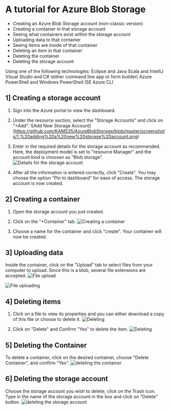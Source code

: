 # A tutorial for Azure Blob Storage

* Creating an Azure Blob Storage account (non-classic version) 
* Creating a container in that storage account 
* Seeing what containers exist within the storage account
* Uploading data to that container 
* Seeing items are inside of that container 
* Deleting an item in that container 
* Deleting the container 
* Deleting the storage account 

Using one of the following technologies: Eclipse and Java Scala and IntelliJ Visual Studio and C# (either command line app or form builder) Azure PowerShell and Windows PowerShell ISE Azure CLI

## 1] Creating a storage account
1. Sign into the Azure portal to view the dashboard.

2. Under the resource section, select the "Storage Accounts" and click on "+Add".  ![Add New Storage Account] (https://github.com/KAMS35/AzureBlobStorage/blob/master/screenshots/1.%20adding%20a%20new%20storage%20account.png)

3. Enter in the required details for the storage account as recommended. Here, the deployment model is set to "resource  Manager" and the account kind is choosen as "Blob storage".  ![Details for the storage account](https://github.com/KAMS35/AzureBlobStorage/blob/master/screenshots/2.%20storage%20account%20creation.png)

4. After all the information is entered correctly, click "Create". You may choose the option "Pin to dashboard" for ease of access. The storage account is now created. 

## 2] Creating a container
1. Open the storage account you just created.

2. Click on the "+Container" tab. ![Creating a container](https://github.com/KAMS35/AzureBlobStorage/blob/master/screenshots/3.%20creating%20a%20container.png)

3. Choose a name for the container and click "create". Your container will now be created.

## 3] Uploading data
Inside the container, click on the "Upload" tab to select files from your computer to upload.
Since this is a blob, several file extensions are accepted.
![File upload](https://raw.githubusercontent.com/KAMS35/AzureBlobStorage/master/screenshots/4.%20uploading%20new%20items.png)

![File uploading](https://github.com/KAMS35/AzureBlobStorage/blob/master/screenshots/5.%20uploading%20into%20blob.png)

## 4] Deleting items
1. Click on a file to view its properties and you can either download a copy of this file or choose to delete it. ![Deleting](https://raw.githubusercontent.com/KAMS35/AzureBlobStorage/master/screenshots/6.%20deleting%20data.png)

2. Click on "Delete" and Confirm "Yes" to delete the item. ![Deleting](https://raw.githubusercontent.com/KAMS35/AzureBlobStorage/master/screenshots/7.%20Deleting%20items.png)

## 5] Deleting the Container
To delete a container, click on the desired container, choose "Delete Container", and confirm "Yes". ![deleting the container](https://raw.githubusercontent.com/KAMS35/AzureBlobStorage/master/screenshots/8..%20deleting%20the%20container.png)

## 6] Deleting the storage account
Choose the storage account you wish to delete, click on the Trash icon. Type in the name of the storage account in the box and click on "Delete" button.
![deleting the storage account](https://raw.githubusercontent.com/KAMS35/AzureBlobStorage/master/screenshots/9.%20deleting%20the%20storage%20account.png)
